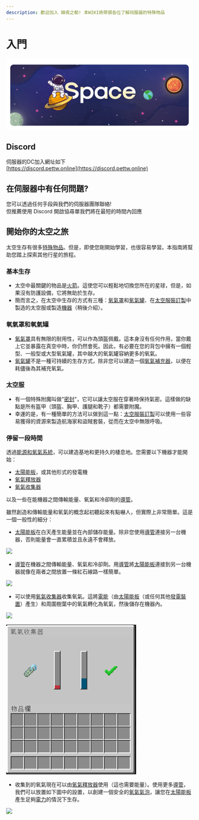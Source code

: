 ```yaml
---
description: 歡迎加入 棘夜之都! 本WIKI將帶領各位了解伺服器的特殊物品
---
```


# 入門

![](.gitbook/assets/u.png)

## Discord

伺服器的DC加入網址如下\
[https://discord.pettw.online](https://discord.pettw.online)

## 在伺服器中有任何問題?

您可以透過任何手段與我們的伺服器團隊聯絡!\
但推薦使用 Discord 開啟協尋單我們將在最短的時間內回應

## 開始你的太空之旅



太空生存有很多[特殊物品](space/itemlist.md)。但是，即使您剛開始學習，也很容易學習。本指南將幫助您踏上探索其他行星的旅程。

### 基本生存

* 太空中最關鍵的物品是[火箭](item/rocket.md)。這使您可以輕鬆地切換您所在的星球，但是，如果沒有防護設備，它將無助於生存。
* 簡而言之，在太空中生存的方式有三種：[氧氣罩](item/oxygen-mask.md)和[氧氣罐](item/oxygen-tank.md)、在[太空服裝訂製](item/suit-fabricator.md)中製造的太空服或製造[機器](space/energy-systems.md#zu-cheng)（稍後介紹）。

### **氧氣罩和氧氣罐**

* [氧氣罩](item/oxygen-mask.md)具有無限的耐用性，可以作為頭盔佩戴。這本身沒有任何作用，當你戴上它並暴露在真空中時，你仍然會死。因此，有必要在您的背包中擁有一個輕型、一般型或大型氧氣罐，其中越大的氧氣罐容納更多的氧氣。
* [氧氣罐](item/oxygen-tank.md)不是一種可持續的生存方式，除非您可以建造一個[氧氣補充器](item/Tank-Refiller.md)，以便在耗儘後為其補充氧氣。

### 太空服

* 有一個特殊附魔叫做"[密封](te-shu-fu-mo/airtight.md)"，它可以讓太空服在穿著時保持氣密。這樣做的缺點是所有盔甲（頭盔、胸甲、護腿和靴子）都需要附魔。
* 幸運的是，有一種簡單的方法可以做到這一點：[太空服裝訂製](item/suit-fabricator.md)可以使用一些容易獲得的資源來製造航海家和盜賊套裝，從而在太空中無限呼吸。

### 停留一段時間

透過[能源和氧氣系統](space/energy-systems.md)，可以建造基地和更持久的棲息地。您需要以下機器才能開始：

* [太陽能板](item/Solar-Panel.md)，或其他形式的發電機
* [氧氣釋放器](item/Oxygen-Bubble-Distributor.md)
* [氧氣收集器](item/Oxygen-Collector.md)

以及一些在能機器之間傳輸能量、氧氣和冷卻劑的[導管](item/Conduit.md)。

雖然創造和傳輸能量和氧氣的概念起初聽起來有點嚇人，但實際上非常簡單。這是一個一般性的細分：

* [太陽能板](item/Solar-Panel.md)在白天產生能量並在內部儲存能量。除非您使用[導管](item/Conduit.md)連接另一台機器，否則能量會一直累積並且永遠不會釋放。

![](https://camo.githubusercontent.com/06f0c8a2404aa8fcecdcb59258422d9bf12efbd5ab13e0e32686b71bf66bbb4c/68747470733a2f2f692e696d6775722e636f6d2f4654567265574f2e706e67)

* [導管](item/Conduit.md)在機器之間傳輸能量、氧氣和冷卻劑。用[導管](item/Conduit.md)將[太陽能板](item/Solar-Panel.md)連接到另一台機器就像在兩者之間放置一條紅石線路一樣簡單。

![](https://camo.githubusercontent.com/54305bcfcebf36f60224590a05e2f875febb7f69f85a503ddb629e43dc04610f/68747470733a2f2f692e696d6775722e636f6d2f444751683175502e706e67)

* 可以使用[氧氣收集器](item/Oxygen-Collector.md)收集氧氣。這將[電能](space/energy-systems.md)（由[太陽能板](item/Solar-Panel.md)（或任何其他[發電裝置](space/energy-systems.md#shu-chu-neng-liang-de-ji-qi)）產生）和周圍樹葉中的氧氣轉化為氧氣，然後儲存在機器內。

![](https://camo.githubusercontent.com/c3c4f53b8c23a2176ac8735a46fbf4904f063a572f53cf9d246822a8b6bb49ad/68747470733a2f2f692e696d6775722e636f6d2f627248616e6f7a2e706e67)

![](<.gitbook/assets/image (216) (1) (1).png>)

* 收集到的氧氣現在可以由[氧氣釋放器](item/Oxygen-Bubble-Distributor.md)使用（這也需要能量）。使用更多[導管](item/Conduit.md)，我們可以放置如下圖中的設置，以創建一個安全的[氧氣氣泡](item/Oxygen-Bubble-Distributor.md#qi-dong)，讓您在[太陽能板](item/Solar-Panel.md)產生足夠[電力](space/energy-systems.md)的情況下生存。

![](https://camo.githubusercontent.com/aa2a3b63028f2ceb4a0f4ef9b46482967fc1b548554ec39d6f2371e9495f712c/68747470733a2f2f692e696d6775722e636f6d2f555a346231664d2e706e67)
